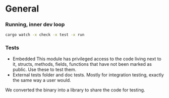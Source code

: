 # General

### Running, inner dev loop

```sh
cargo watch -x check -x test -x run
```

### Tests

- Embedded
  This module has privileged access to the code living next to it, structs,
  methods, fields, functions that have not been marked as public. Use these to
  test them.
- External tests folder and doc tests.
  Mostly for integration testing, exactly the same way a user would.

We converted the binary into a library to share the code for testing.
